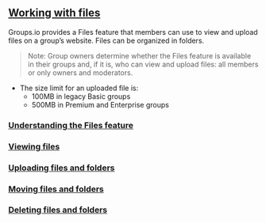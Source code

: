 ## [Working with files](https://groups.io/helpcenter/membersmanual/1/working-with-files)
Groups.io provides a Files feature that members can use to view and upload files on a group’s website. Files can be organized in folders.

> Note: Group owners determine whether the Files feature is available in their groups and, if it is, who can view and upload files: all members or only owners and moderators.
- The size limit for an uploaded file is:
  - 100MB in legacy Basic groups
  - 500MB in Premium and Enterprise groups

### [Understanding the Files feature](https://groups.io/helpcenter/membersmanual/1/working-with-files/understanding-the-files-feature)
### [Viewing files](https://groups.io/helpcenter/membersmanual/1/working-with-files/viewing-files)
### [Uploading files and folders](https://groups.io/helpcenter/membersmanual/1/working-with-files/uploading-files-and-folders)
### [Moving files and folders](https://groups.io/helpcenter/membersmanual/1/working-with-files/moving-files-and-folders)
### [Deleting files and folders](https://groups.io/helpcenter/membersmanual/1/working-with-files/deleting-files-and-folders)